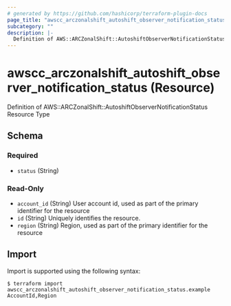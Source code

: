 ```yaml
---
# generated by https://github.com/hashicorp/terraform-plugin-docs
page_title: "awscc_arczonalshift_autoshift_observer_notification_status Resource - terraform-provider-awscc"
subcategory: ""
description: |-
  Definition of AWS::ARCZonalShift::AutoshiftObserverNotificationStatus Resource Type
---
```


# awscc_arczonalshift_autoshift_observer_notification_status (Resource)

Definition of AWS::ARCZonalShift::AutoshiftObserverNotificationStatus Resource Type



<!-- schema generated by tfplugindocs -->
## Schema

### Required

- `status` (String)

### Read-Only

- `account_id` (String) User account id, used as part of the primary identifier for the resource
- `id` (String) Uniquely identifies the resource.
- `region` (String) Region, used as part of the primary identifier for the resource

## Import

Import is supported using the following syntax:

```shell
$ terraform import awscc_arczonalshift_autoshift_observer_notification_status.example AccountId,Region
```
